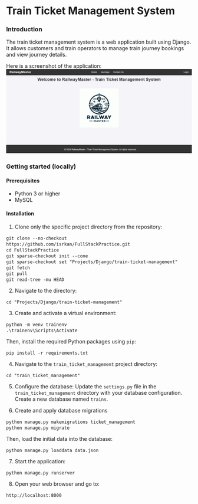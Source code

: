 # Train Ticket Management System

### Introduction
The train ticket management system is a web application built using Django. It allows customers and train operators to manage train journey bookings and view journey details.

Here is a screenshot of the application:
![Home Page](screenshots/home_page.png)

### Getting started (locally)
#### Prerequisites
* Python 3 or higher
* MySQL

#### Installation
1. Clone only the specific project directory from the repository:

```
git clone --no-checkout https://github.com/isrkan/FullStackPractice.git
cd FullStackPractice
git sparse-checkout init --cone
git sparse-checkout set "Projects/Django/train-ticket-management"
git fetch
git pull
git read-tree -mu HEAD
 ```

2. Navigate to the directory:

```
cd "Projects/Django/train-ticket-management"
```

3. Create and activate a virtual environment:

```
python -m venv trainenv
.\trainenv\Scripts\Activate
```

Then, install the required Python packages using `pip`:

```
pip install -r requirements.txt
```

4. Navigate to the `train_ticket_management` project directory:

```
cd "train_ticket_management"
```

5. Configure the database: Update the `settings.py` file in the `train_ticket_management` directory with your database configuration. Create a new database named `trains`.

6. Create and apply database migrations

```
python manage.py makemigrations ticket_management
python manage.py migrate
```

Then, load the initial data into the database:

```
python manage.py loaddata data.json
```

7. Start the application:

```
python manage.py runserver
```

8. Open your web browser and go to:

```
http://localhost:8000
```